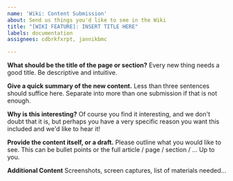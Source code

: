 ```yaml
---
name: 'Wiki: Content Submission'
about: Send us things you'd like to see in the Wiki
title: "[WIKI FEATURE]: INSERT TITLE HERE"
labels: documentation
assignees: cdbrkfxrpt, jannikbmc

---
```


**What should be the title of the page or section?**
Every new thing needs a good title. Be descriptive and intuitive.

**Give a quick summary of the new content.**
Less than three sentences should suffice here. Separate into more than one submission if that is not enough.

**Why is this interesting?**
Of course you find it interesting, and we don't doubt that it is, but perhaps you have a very specific reason you want this included and we'd like to hear it!

**Provide the content itself, or a draft.**
Please outline what you would like to see. This can be bullet points or the full article / page / section / ... Up to you.

**Additional Content**
Screenshots, screen captures, list of materials needed...
